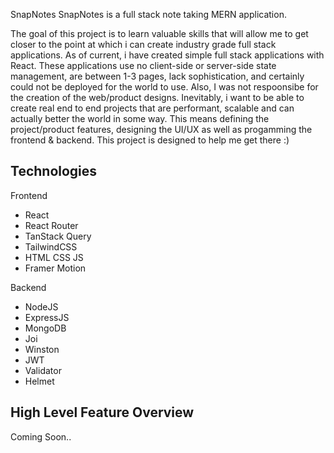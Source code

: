 SnapNotes
SnapNotes is a full stack note taking MERN application.

The goal of this project is to learn valuable skills that will allow me to get closer to the point at which i can create industry grade full stack applications. As of current, i have created simple full stack applications with React. These applications use no client-side or server-side state management, are between 1-3 pages, lack sophistication, and certainly could not be deployed for the world to use. Also, I was not respoonsibe for the creation of the web/product designs. Inevitably, i want to be able to create real end to end projects that are performant, scalable and can actually better the world in some way. This means defining the project/product features, designing the UI/UX as well as progamming the frontend & backend. This project is designed to help me get there :) 

## Technologies

Frontend
- React
- React Router
- TanStack Query
- TailwindCSS
- HTML CSS JS
- Framer Motion

Backend
- NodeJS
- ExpressJS
- MongoDB
- Joi
- Winston
- JWT 
- Validator
- Helmet

## High Level Feature Overview

Coming Soon..
